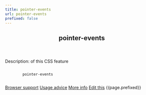 ```yaml
---
title: pointer-events
url: pointer-events
prefixed: false
---
```


<article id="pointer-events" class="feature prefix-{{page.prefixed}}">
	<header class="feature__header">
		<h2>pointer-events</h2>
	</header>
	<p class="feature__description">
		Description: of this CSS feature
	</p>
	<pre class="feature__code"><code>
		pointer-events
	</code></pre>
	<footer class="feature__footer">
		<a href="http://caniuse.com/pointer-events">Browser support</a> 
		<a href="http://html5please.com/#pointer-events">Usage advice</a> 
		<a href="http://www.css3files.com/pointer-events">More info</a> 
		<a href="https://github.com/davidhund/shouldiprefix/blob/master/_posts/{{page.date | date: "%Y-%m-%d"}}-{{page.title}}.md">Edit this</a> 
		<span class="feature__prefix">{{page.prefixed}}</span>
	</footer>
</article>
